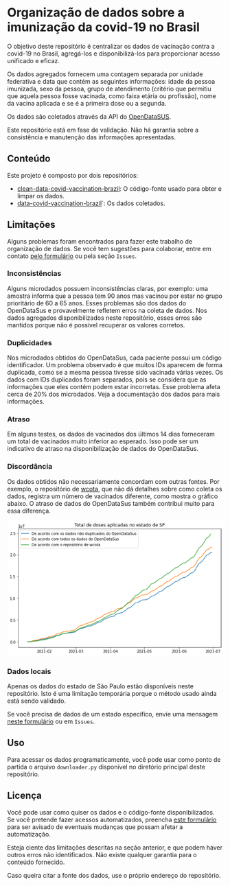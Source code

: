 # Organização de dados sobre a imunização da covid-19 no Brasil

O objetivo deste repositório é centralizar os dados de vacinação contra a covid-19 no Brasil, agregá-los e disponibilizá-los para proporcionar acesso unificado e eficaz. 

Os dados agregados fornecem uma contagem separada por unidade federativa e data que contém as seguintes informações: idade da pessoa imunizada, sexo da pessoa, grupo de atendimento (critério que permitiu que aquela pessoa fosse vacinada, como faixa etária ou profissão), nome da vacina aplicada e se é a primeira dose ou a segunda.

Os dados são coletados através da API do [OpenDataSUS](https://opendatasus.saude.gov.br/dataset/covid-19-vacinacao).

Este repositório está em fase de validação. Não há garantia sobre a consistência e manutenção das informações apresentadas. 

## Conteúdo

Este projeto é composto por dois repositórios:

* [clean-data-covid-vaccination-brazil](https://github.com/raphsilva/clean-data-covid-vaccination-brazil): O código-fonte usado para obter e limpar os dados.
* [data-covid-vaccination-brazil](https://github.com/raphsilva/data-covid-vaccination-brazil)`: Os dados coletados.

## Limitações

Alguns problemas foram encontrados para fazer este trabalho de organização de dados. Se você tem sugestões para colaborar, entre em contato [pelo formulário](https://forms.gle/1Yvy67id5pPteGzz9) ou pela seção `Issues`.

### Inconsistências

Alguns microdados possuem inconsistências claras, por exemplo: uma amostra informa que a pessoa tem 90 anos mas vacinou por estar no grupo prioritário de 60 a 65 anos. Esses problemas são dos dados do OpenDataSus e provavelmente refletem erros na coleta de dados. Nos dados agregados disponibilizados neste repositório, esses erros são mantidos porque não é possível recuperar os valores corretos.

### Duplicidades

Nos microdados obtidos do OpenDataSus, cada paciente possui um código identificador. Um problema observado é que muitos IDs aparecem de forma duplicada, como se a mesma pessoa tivesse sido vacinada várias vezes. Os dados com IDs duplicados foram separados, pois se considera que as informações que eles contém podem estar incorretas. Esse problema afeta cerca de 20% dos microdados. Veja a documentação dos dados para mais informações. 

### Atraso

Em alguns testes, os dados de vacinados dos últimos 14 dias forneceram um total de vacinados muito inferior ao esperado. Isso pode ser um indicativo de atraso na disponibilização de dados do OpenDataSus. 

### Discordância

Os dados obtidos não necessariamente concordam com outras fontes. Por exemplo, o repositório de [wcota](https://github.com/wcota/covid19br), que não dá detalhes sobre como coleta os dados, registra um número de vacinados diferente, como mostra o gráfico abaixo. O atraso de dados do OpenDataSus também contribui muito para essa diferença. 

![](info/comparação_totais.png)


### Dados locais

Apenas os dados do estado de São Paulo estão disponíveis neste repositório. Isto é uma limitação temporária porque o método usado ainda está sendo validado. 

Se você precisa de dados de um estado específico, envie uma mensagem [neste formulário](https://forms.gle/1Yvy67id5pPteGzz9) ou em `Issues`. 


## Uso

Para acessar os dados programaticamente, você pode usar como ponto de partida o arquivo `downloader.py` disponível no diretório principal deste repositório.

## Licença

Você pode usar como quiser os dados e o código-fonte disponibilizados. Se você pretende fazer acessos automatizados, preencha [este formulário](https://forms.gle/1Yvy67id5pPteGzz9) para ser avisado de eventuais mudanças que possam afetar a automatização. 

Esteja ciente das limitações descritas na seção anterior, e que podem haver outros erros não identificados. Não existe qualquer garantia para o conteúdo fornecido. 

Caso queira citar a fonte dos dados, use o próprio endereço do repositório. 